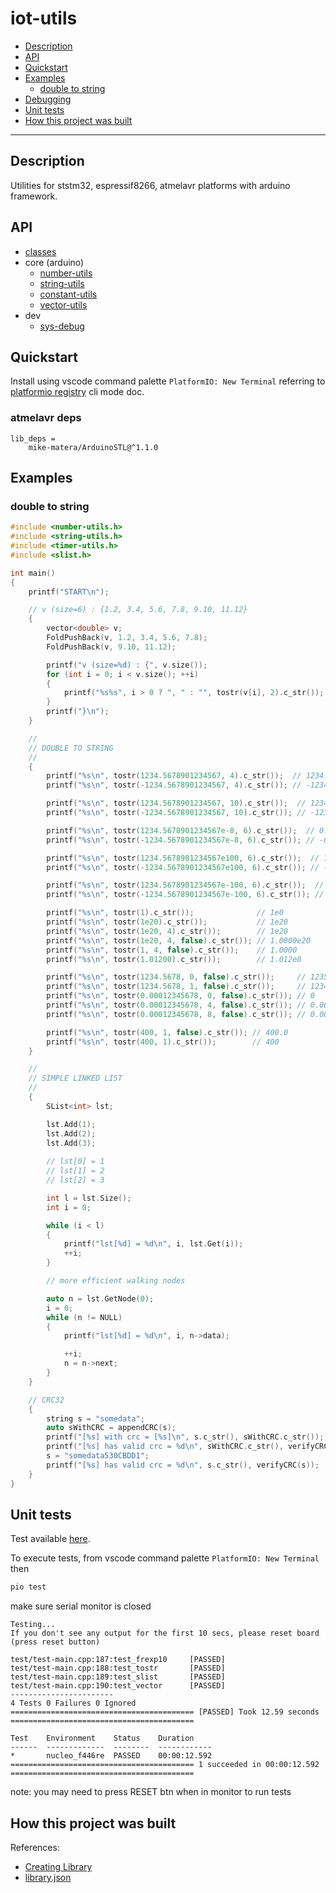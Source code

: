 # iot-utils

<!-- TOC -->
* [Description](#description)
* [API](#api)
* [Quickstart](#quickstart)
* [Examples](#examples)
  + [double to string](#double-to-string)
* [Debugging](#debugging)
* [Unit tests](#unit-tests)
* [How this project was built](#how-this-project-was-built)
<!-- TOCEND -->

<hr/>

## Description

Utilities for ststm32, espressif8266, atmelavr platforms with arduino framework.

## API

- [classes](data/api/index_classes.md)
- core (arduino)
    - [number-utils](data/api/Files/number-utils_8h.md#file-number-utils.h)
    - [string-utils](data/api/Files/string-utils_8h.md#file-string-utils.h)
    - [constant-utils](data/api/Files/constant-utils_8h.md#file-constant-utils.h)
    - [vector-utils](data/api/Files/vector-utils_8h.md#file-vector-utils.h)
- dev
    - [sys-debug](data/api/Files/sys-debug_8h.md#sys-debug.h)

## Quickstart

Install using vscode command palette `PlatformIO: New Terminal` referring to [platformio registry](https://platformio.org/lib/show/11564/iot-utils/installation) cli mode doc.

### atmelavr deps

```
lib_deps = 	
	mike-matera/ArduinoSTL@^1.1.0	
```

## Examples

### double to string

```cpp
#include <number-utils.h>
#include <string-utils.h>
#include <timer-utils.h>
#include <slist.h>

int main()
{
    printf("START\n");

    // v (size=6) : {1.2, 3.4, 5.6, 7.8, 9.10, 11.12}
    {
        vector<double> v;
        FoldPushBack(v, 1.2, 3.4, 5.6, 7.8);
        FoldPushBack(v, 9.10, 11.12);

        printf("v (size=%d) : {", v.size());
        for (int i = 0; i < v.size(); ++i)
        {
            printf("%s%s", i > 0 ? ", " : "", tostr(v[i], 2).c_str());
        }
        printf("}\n");
    }

    //
    // DOUBLE TO STRING
    //
    {
        printf("%s\n", tostr(1234.5678901234567, 4).c_str());  // 1234.5679
        printf("%s\n", tostr(-1234.5678901234567, 4).c_str()); // -1234.5679

        printf("%s\n", tostr(1234.5678901234567, 10).c_str());  // 1234.5678901235
        printf("%s\n", tostr(-1234.5678901234567, 10).c_str()); // -1234.5678901235

        printf("%s\n", tostr(1234.5678901234567e-8, 6).c_str());  // 0.000012
        printf("%s\n", tostr(-1234.5678901234567e-8, 6).c_str()); // -0.000012

        printf("%s\n", tostr(1234.5678901234567e100, 6).c_str());  // 1.234568e103
        printf("%s\n", tostr(-1234.5678901234567e100, 6).c_str()); // -1.234568e103

        printf("%s\n", tostr(1234.5678901234567e-100, 6).c_str());  // 1.234568e-97
        printf("%s\n", tostr(-1234.5678901234567e-100, 6).c_str()); // -1.234568e-97

        printf("%s\n", tostr(1).c_str());              // 1e0
        printf("%s\n", tostr(1e20).c_str());           // 1e20
        printf("%s\n", tostr(1e20, 4).c_str());        // 1e20
        printf("%s\n", tostr(1e20, 4, false).c_str()); // 1.0000e20
        printf("%s\n", tostr(1, 4, false).c_str());    // 1.0000
        printf("%s\n", tostr(1.01200).c_str());        // 1.012e0

        printf("%s\n", tostr(1234.5678, 0, false).c_str());     // 1235
        printf("%s\n", tostr(1234.5678, 1, false).c_str());     // 1234.6
        printf("%s\n", tostr(0.00012345678, 0, false).c_str()); // 0
        printf("%s\n", tostr(0.00012345678, 4, false).c_str()); // 0.0001
        printf("%s\n", tostr(0.00012345678, 8, false).c_str()); // 0.00012346

        printf("%s\n", tostr(400, 1, false).c_str()); // 400.0
        printf("%s\n", tostr(400, 1).c_str());        // 400
    }    

    //
    // SIMPLE LINKED LIST
    //
    {
        SList<int> lst;

        lst.Add(1);
        lst.Add(2);
        lst.Add(3);
        
        // lst[0] = 1
        // lst[1] = 2
        // lst[2] = 3

        int l = lst.Size();
        int i = 0;

        while (i < l)
        {
            printf("lst[%d] = %d\n", i, lst.Get(i));
            ++i;
        }

        // more efficient walking nodes

        auto n = lst.GetNode(0);
        i = 0;
        while (n != NULL)
        {
            printf("lst[%d] = %d\n", i, n->data);

            ++i;
            n = n->next;
        }
    }

    // CRC32
    {
        string s = "somedata";
        auto sWithCRC = appendCRC(s);
        printf("[%s] with crc = [%s]\n", s.c_str(), sWithCRC.c_str());
        printf("[%s] has valid crc = %d\n", sWithCRC.c_str(), verifyCRC(sWithCRC));
        s = "somedata530CBDD1";
        printf("[%s] has valid crc = %d\n", s.c_str(), verifyCRC(s));
    }
}
```

## Unit tests

Test available [here](test/test-main.cpp).

To execute tests, from vscode command palette `PlatformIO: New Terminal` then

```sh
pio test
```

make sure serial monitor is closed

```
Testing...
If you don't see any output for the first 10 secs, please reset board (press reset button)

test/test-main.cpp:187:test_frexp10     [PASSED]
test/test-main.cpp:188:test_tostr       [PASSED]
test/test-main.cpp:189:test_slist       [PASSED]
test/test-main.cpp:190:test_vector      [PASSED]
-----------------------
4 Tests 0 Failures 0 Ignored
========================================= [PASSED] Took 12.59 seconds =========================================

Test    Environment    Status    Duration
------  -------------  --------  ------------
*       nucleo_f446re  PASSED    00:00:12.592
========================================= 1 succeeded in 00:00:12.592 =========================================
```

note: you may need to press RESET btn when in monitor to run tests

## How this project was built

References:
- [Creating Library](https://docs.platformio.org/en/latest/librarymanager/creating.html?utm_medium=piohome&utm_source=platformio)
- [library.json](https://docs.platformio.org/en/latest/librarymanager/config.html)
